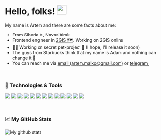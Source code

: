 # Hello, folks! <img src="https://raw.githubusercontent.com/artem-malko/self-presentation/main/wave.gif" width="30px">

My name is Artem and there are some facts about me:

* From Siberia ❄, Novosibirsk
* Frontend engineer in [2GIS 🗺](https://2gis.ae/dubai?m=55.11803%2C25.131033%2F17.83%2Fp%2F44.69%2Fr%2F77.23). Working on 2GIS online
* 👨‍💻 Working on secret pet-project 🐶 (I hope, I'll release it soon)
* The guys from Starbucks think that my name is Adam and nothing can change it 🙂
* You can reach me via [email (artem.malko@gmail.com)](mailto:artem.malko@gmail.com) or [telegram  <img src="https://simpleicons.org/icons/telegram.svg" width="14px">](https://t.me/artemmalko)

<br/>

### 🔧 Technologies & Tools

![](https://img.shields.io/badge/OS-macOS-informational?style=flat-square&logo=apple&logoColor=white&color=2bbc8a)
![](https://img.shields.io/badge/Code-JavaScript-informational?style=flat-square&logo=javascript&logoColor=white&color=2bbc8a)
![](https://img.shields.io/badge/Code-TypeScript-informational?style=flat-square&logo=typescript&logoColor=white&color=2bbc8a)
![](http://img.shields.io/badge/Code-CSS%7Ccss_In_JS%7CPostCSS-informational?style=flat-square&logo=css3&logoColor=white&color=2bbc8a)
![](https://img.shields.io/badge/Code-React-informational?style=flat-square&logo=react&logoColor=white&color=2bbc8a)
![](https://img.shields.io/badge/Code-Golang-informational?style=flat-square&logo=go&logoColor=white&color=2bbc8a)
![](https://img.shields.io/badge/Code-Make-informational?style=flat-square&logo=cmake&logoColor=white&color=2bbc8a)
![](https://img.shields.io/badge/Shell-Bash-informational?style=flat-square&logo=gnu-bash&logoColor=white&color=2bbc8a)
![](https://img.shields.io/badge/Tools-PostgreSQL-informational?style=flat-square&logo=postgresql&logoColor=white&color=2bbc8a)
![](https://img.shields.io/badge/Tools-Docker-informational?style=flat-square&logo=docker&logoColor=white&color=2bbc8a)
![](https://img.shields.io/badge/Tools-Kubernetes-informational?style=flat-square&logo=kubernetes&logoColor=white&color=2bbc8a)
![](https://img.shields.io/badge/Cloud-Digital_Ocean-informational?style=flat-square&logo=digitalocean&logoColor=white&color=2bbc8a)
![](https://img.shields.io/badge/Cloud-AWS-informational?style=flat-square&logo=amazon&logoColor=white&color=2bbc8a)


<br/>

### 📈 My GitHub Stats
![My github stats](https://github-readme-stats.vercel.app/api?username=artem-malko&show_icons=true&count_private=true&hide=stars)
